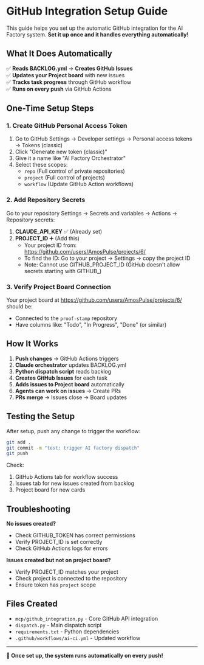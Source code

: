 # GitHub Integration Setup Guide

This guide helps you set up the automatic GitHub integration for the AI Factory system. **Set it up once and it handles everything automatically!**

## What It Does Automatically

✅ **Reads BACKLOG.yml** → **Creates GitHub Issues**  
✅ **Updates your Project board** with new issues  
✅ **Tracks task progress** through GitHub workflow  
✅ **Runs on every push** via GitHub Actions  

## One-Time Setup Steps

### 1. Create GitHub Personal Access Token

1. Go to GitHub Settings → Developer settings → Personal access tokens → Tokens (classic)
2. Click "Generate new token (classic)"
3. Give it a name like "AI Factory Orchestrator"
4. Select these scopes:
   - `repo` (Full control of private repositories)
   - `project` (Full control of projects)
   - `workflow` (Update GitHub Action workflows)

### 2. Add Repository Secrets

Go to your repository Settings → Secrets and variables → Actions → Repository secrets:

1. **CLAUDE_API_KEY** ✅ (Already set)
2. **PROJECT_ID** ➕ (Add this)
   - Your project ID from: https://github.com/users/AmosPulse/projects/6/
   - To find the ID: Go to your project → Settings → copy the project ID
   - Note: Cannot use GITHUB_PROJECT_ID (GitHub doesn't allow secrets starting with GITHUB_)

### 3. Verify Project Board Connection

Your project board at https://github.com/users/AmosPulse/projects/6/ should be:
- Connected to the `proof-stamp` repository
- Have columns like: "Todo", "In Progress", "Done" (or similar)

## How It Works

1. **Push changes** → GitHub Actions triggers
2. **Claude orchestrator** updates BACKLOG.yml  
3. **Python dispatch script** reads backlog
4. **Creates GitHub Issues** for each task
5. **Adds issues to Project board** automatically
6. **Agents can work on issues** → Create PRs
7. **PRs merge** → Issues close → Board updates

## Testing the Setup

After setup, push any change to trigger the workflow:

```bash
git add .
git commit -m "test: trigger AI factory dispatch"
git push
```

Check:
1. GitHub Actions tab for workflow success
2. Issues tab for new issues created from backlog
3. Project board for new cards

## Troubleshooting

**No issues created?**
- Check GITHUB_TOKEN has correct permissions
- Verify PROJECT_ID is set correctly
- Check GitHub Actions logs for errors

**Issues created but not on project board?**
- Verify PROJECT_ID matches your project
- Check project is connected to the repository
- Ensure token has `project` scope

## Files Created

- `mcp/github_integration.py` - Core GitHub API integration
- `dispatch.py` - Main dispatch script  
- `requirements.txt` - Python dependencies
- `.github/workflows/ai-ci.yml` - Updated workflow

---

**🎉 Once set up, the system runs automatically on every push!**
